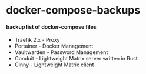 # docker-compose-backups

####  backup list of docker-compose files 

* Traefik 2.x - Proxy
* Portainer - Docker Management
* Vaultwarden - Password Management
* Conduit - Lightweight Matrix server written in Rust
* Cinny - Lightweight Matrix client
